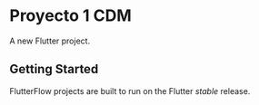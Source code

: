 # Proyecto 1 CDM

A new Flutter project.

## Getting Started

FlutterFlow projects are built to run on the Flutter _stable_ release.
